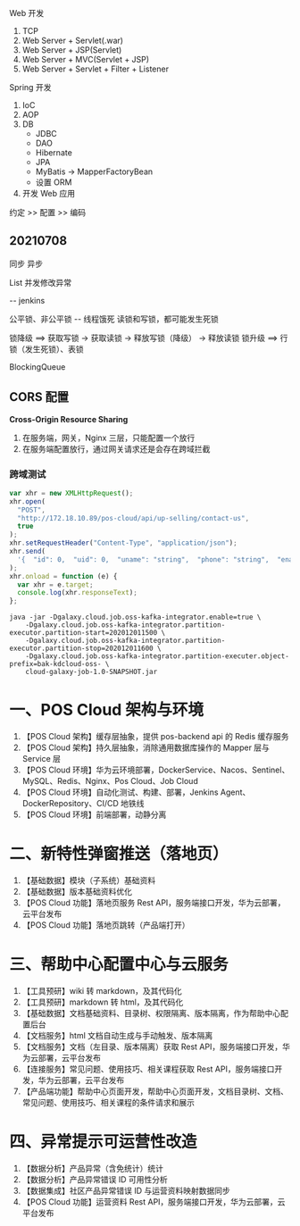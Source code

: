 Web 开发

1. TCP
2. Web Server + Servlet(.war)
3. Web Server + JSP(Servlet)
4. Web Server + MVC(Servlet + JSP)
5. Web Server + Servlet + Filter + Listener

Spring 开发

1. IoC
2. AOP
3. DB
   - JDBC
   - DAO
   - Hibernate
   - JPA
   - MyBatis -> MapperFactoryBean
   - 设置 ORM
4. 开发 Web 应用

约定 >> 配置 >> 编码

## 20210708

同步
异步

List 并发修改异常

-- jenkins

公平锁、非公平锁 -- 线程饿死
读锁和写锁，都可能发生死锁

锁降级 ==> 获取写锁 -> 获取读锁 -> 释放写锁（降级） -> 释放读锁
锁升级 ==>
行锁（发生死锁）、表锁

BlockingQueue

## CORS 配置

**Cross-Origin Resource Sharing**

1. 在服务端，网关，Nginx 三层，只能配置一个放行
2. 在服务端配置放行，通过网关请求还是会存在跨域拦截

### 跨域测试

```javascript
var xhr = new XMLHttpRequest();
xhr.open(
  "POST",
  "http://172.18.10.89/pos-cloud/api/up-selling/contact-us",
  true
);
xhr.setRequestHeader("Content-Type", "application/json");
xhr.send(
  '{  "id": 0,  "uid": 0,  "uname": "string",  "phone": "string",  "ename": "string",  "area": "string",  "timestamp": "2021-07-22T05:44:35.872Z"}'
);
xhr.onload = function (e) {
  var xhr = e.target;
  console.log(xhr.responseText);
};
```

```shell
java -jar -Dgalaxy.cloud.job.oss-kafka-integrator.enable=true \
    -Dgalaxy.cloud.job.oss-kafka-integrator.partition-executor.partition-start=202012011500 \
    -Dgalaxy.cloud.job.oss-kafka-integrator.partition-executor.partition-stop=202012011600 \
    -Dgalaxy.cloud.job.oss-kafka-integrator.partition-executer.object-prefix=bak-kdcloud-oss- \
    cloud-galaxy-job-1.0-SNAPSHOT.jar
```

# 一、POS Cloud 架构与环境

1. 【POS Cloud 架构】缓存层抽象，提供 pos-backend api 的 Redis 缓存服务
2. 【POS Cloud 架构】持久层抽象，消除通用数据库操作的 Mapper 层与 Service 层
3. 【POS Cloud 环境】华为云环境部署，DockerService、Nacos、Sentinel、MySQL、Redis、Nginx、Pos Cloud、Job Cloud
4. 【POS Cloud 环境】自动化测试、构建、部署，Jenkins Agent、DockerRepository、CI/CD 地铁线
5. 【POS Cloud 环境】前端部署，动静分离

# 二、新特性弹窗推送（落地页）

1. 【基础数据】模块（子系统）基础资料
2. 【基础数据】版本基础资料优化
3. 【POS Cloud 功能】落地页服务 Rest API，服务端接口开发，华为云部署，云平台发布
4. 【POS Cloud 功能】落地页跳转（产品端打开）

# 三、帮助中心配置中心与云服务

1. 【工具预研】wiki 转 markdown，及其代码化
2. 【工具预研】markdown 转 html，及其代码化
3. 【基础数据】文档基础资料、目录树、权限隔离、版本隔离，作为帮助中心配置后台
4. 【文档服务】html 文档自动生成与手动触发、版本隔离
5. 【文档服务】文档（左目录、版本隔离）获取 Rest API，服务端接口开发，华为云部署，云平台发布
6. 【连接服务】常见问题、使用技巧、相关课程获取 Rest API，服务端接口开发，华为云部署，云平台发布
7. 【产品端功能】帮助中心页面开发，帮助中心页面开发，文档目录树、文档、常见问题、使用技巧、相关课程的条件请求和展示

# 四、异常提示可运营性改造

1. 【数据分析】产品异常（含免统计）统计
2. 【数据分析】产品异常错误 ID 可用性分析
3. 【数据集成】社区产品异常错误 ID 与运营资料映射数据同步
4. 【POS Cloud 功能】运营资料 Rest API，服务端接口开发，华为云部署，云平台发布
